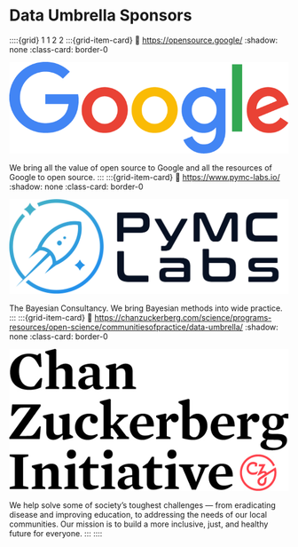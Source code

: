 # Data Umbrella Sponsors
::::{grid} 1 1 2 2
:::{grid-item-card}
:link: https://opensource.google/
:shadow: none
:class-card: border-0

![Google](../../_static/sponsors/google_color.png)

We bring all the value of open source to Google and all the resources of Google to open source.
:::
:::{grid-item-card}
:link: https://www.pymc-labs.io/
:shadow: none
:class-card: border-0

![PyMC Labs](../../_static/sponsors/4-pymc-labs-transp-black.png)

The Bayesian Consultancy. We bring Bayesian methods into wide practice. 
:::
:::{grid-item-card}
:link: https://chanzuckerberg.com/science/programs-resources/open-science/communitiesofpractice/data-umbrella/
:shadow: none
:class-card: border-0

![CZI](../../_static/sponsors/czi-logo.jpg)

We help solve some of society’s toughest challenges — from eradicating disease and improving education, to addressing the needs of our local communities. Our mission is to build a more inclusive, just, and healthy future for everyone.
:::
::::

